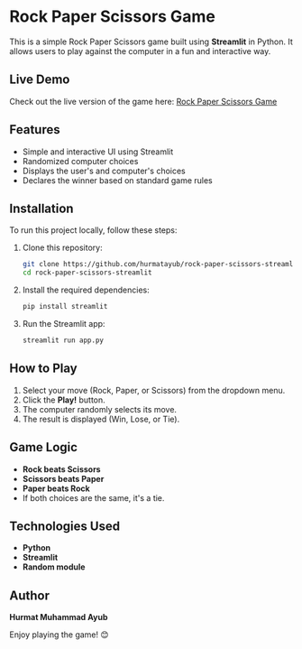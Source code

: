 # Rock Paper Scissors Game

This is a simple Rock Paper Scissors game built using **Streamlit** in Python. It allows users to play against the computer in a fun and interactive way.

## Live Demo
Check out the live version of the game here: [Rock Paper Scissors Game](https://game-by-hurmat-ayub.streamlit.app/)

## Features
- Simple and interactive UI using Streamlit
- Randomized computer choices
- Displays the user's and computer's choices
- Declares the winner based on standard game rules

## Installation
To run this project locally, follow these steps:

1. Clone this repository:
   ```sh
   git clone https://github.com/hurmatayub/rock-paper-scissors-streamlit.git
   cd rock-paper-scissors-streamlit
   ```
2. Install the required dependencies:
   ```sh
   pip install streamlit
   ```
3. Run the Streamlit app:
   ```sh
   streamlit run app.py
   ```

## How to Play
1. Select your move (Rock, Paper, or Scissors) from the dropdown menu.
2. Click the **Play!** button.
3. The computer randomly selects its move.
4. The result is displayed (Win, Lose, or Tie).

## Game Logic
- **Rock beats Scissors**
- **Scissors beats Paper**
- **Paper beats Rock**
- If both choices are the same, it's a tie.

## Technologies Used
- **Python**
- **Streamlit**
- **Random module**

## Author
**Hurmat Muhammad Ayub**

Enjoy playing the game! 😊


